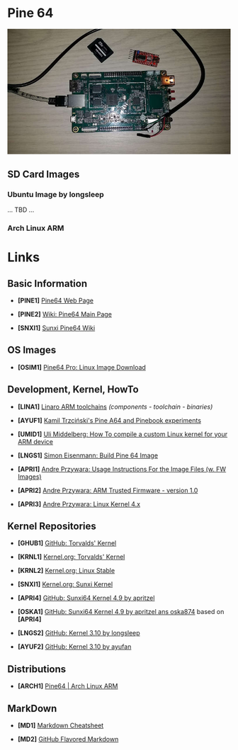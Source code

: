 # Pine 64

![Pine64 Board](BrandNewToy.jpg)

## SD Card Images
### Ubuntu Image by longsleep
... TBD ...

### Arch Linux ARM




# Links
## Basic Information
* **[PINE1]** [Pine64 Web Page](https://www.pine64.org)

* **[PINE2]** [Wiki: Pine64 Main Page](http://wiki.pine64.org/index.php/PINE_A64_Main_Page)

* **[SNXI1]** [Sunxi Pine64 Wiki](http://linux-sunxi.org/Pine64)

## OS Images
* **[OSIM1]** [Pine64 Pro: Linux Image Download](https://www.pine64.pro/downloads/linux-images)

## Development, Kernel, HowTo
* **[LINA1]** [Linaro ARM toolchains](http://releases.linaro.org/components/toolchain/binaries) _(components - toolchain - binaries)_

* **[AYUF1]** [Kamil Trzciński's Pine A64 and Pinebook experiments](https://github.com/ayufan-pine64)

* **[UMID1]** [Uli Middelberg: How To compile a custom Linux kernel for your ARM device](https://github.com/umiddelb/armhf/wiki/How-To-compile-a-custom-Linux-kernel-for-your-ARM-device)

* **[LNGS1]** [Simon Eisenmann: Build Pine 64 Image](https://github.com/longsleep/build-pine64-image)

* **[APRI1]** [Andre Przywara: Usage Instructions For the Image Files (w. FW Images)](https://github.com/apritzel/pine64)

* **[APRI2]** [Andre Przywara: ARM Trusted Firmware - version 1.0](https://github.com/apritzel/arm-trusted-firmware)

* **[APRI3]** [Andre Przywara: Linux Kernel 4.x](https://github.com/apritzel/linux/tree/a64-v6-wip)

## Kernel Repositories
* **[GHUB1]** [GitHub: Torvalds' Kernel](https://github.com/torvalds/linux)

* **[KRNL1]** [Kernel.org: Torvalds' Kernel](https://git.kernel.org/pub/scm/linux/kernel/git/torvalds/linux.git)

* **[KRNL2]** [Kernel.org: Linux Stable](https://git.kernel.org/pub/scm/linux/kernel/git/stable/linux-stable.git)

* **[SNXI1]** [Kernel.org: Sunxi Kernel](https://git.kernel.org/pub/scm/linux/kernel/git/sunxi/linux.git)

* **[APRI4]** [GitHub: Sunxi64 Kernel 4.9 by apritzel](https://github.com/apritzel/linux/tree/sunxi64-4.9-testing)

* **[OSKA1]** [GitHub: Sunxi64 Kernel 4.9 by apritzel ans oska874](https://github.com/oska874/linux-pine64) based on **[APRI4]**

* **[LNGS2]** [GitHub: Kernel 3.10 by longsleep](https://github.com/longsleep/linux-pine64)

* **[AYUF2]** [GitHub: Kernel 3.10 by ayufan](https://github.com/ayufan-pine64/linux-3.10)

## Distributions

* **[ARCH1]** [Pine64 | Arch Linux ARM](https://archlinuxarm.org/platforms/armv8/allwinner/pine64)

## MarkDown
* **[MD1]** [Markdown Cheatsheet](https://github.com/adam-p/markdown-here/wiki/Markdown-Cheatsheet)

* **[MD2]** [GitHub Flavored Markdown](https://guides.github.com/pdfs/markdown-cheatsheet-online.pdf)
